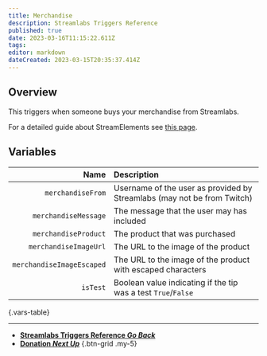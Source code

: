 ```yaml
---
title: Merchandise
description: Streamlabs Triggers Reference
published: true
date: 2023-03-16T11:15:22.611Z
tags: 
editor: markdown
dateCreated: 2023-03-15T20:35:37.414Z
---
```


## Overview
This triggers when someone buys your merchandise from Streamlabs.

For a detailed guide about StreamElements see [this page](/Integrations/Streamlabs).

## Variables
Name | Description
----:|:------------
`merchandiseFrom` | Username of the user as provided by Streamlabs (may not be from Twitch)
`merchandiseMessage` | The message that the user may has included
`merchandiseProduct` | The product that was purchased
`merchandiseImageUrl` | The URL to the image of the product
`merchandiseImageEscaped` | The URL to the image of the product with escaped characters
`isTest` | Boolean value indicating if the tip was a test `True`/`False`
{.vars-table}

---

- [<i class="mdi mdi-chevron-left"></i>**Streamlabs Triggers Reference *Go Back***](/Triggers/Streamlabs)
- [<i class="mdi mdi-cash primary--text"></i> **Donation *Next Up***](/Triggers/Streamlabs/Donation)
{.btn-grid .my-5}